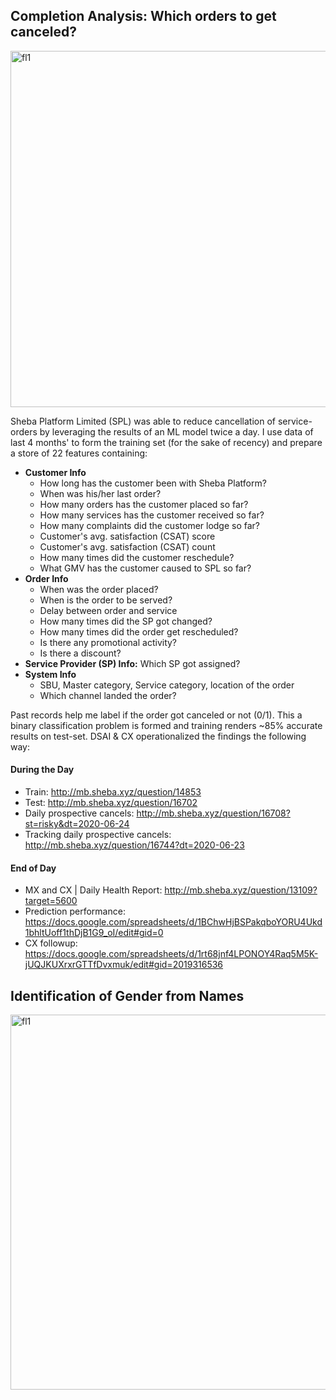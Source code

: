 ## Completion Analysis: Which orders to get canceled?

<img width="570" alt="fl1" src="https://github.com/shithi30/Sheba_Predictions--Cancels_Gender/assets/43873081/e934ce97-d625-4609-b24c-a7c3c408f15b"><br>

Sheba Platform Limited (SPL) was able to reduce cancellation of service-orders by leveraging the results of an ML model twice a day. I use data of last 4 months' to form the training set (for the sake of recency) and prepare a store of 22 features containing:

- <strong>Customer Info</strong>
  - How long has the customer been with Sheba Platform?
  - When was his/her last order?
  - How many orders has the customer placed so far?
  - How many services has the customer received so far?
  - How many complaints did the customer lodge so far?
  - Customer's avg. satisfaction (CSAT) score 
  - Customer's avg. satisfaction (CSAT) count
  - How many times did the customer reschedule?
  - What GMV has the customer caused to SPL so far?
- <strong>Order Info</strong>
  - When was the order placed?
  - When is the order to be served?
  - Delay between order and service
  - How many times did the SP got changed?
  - How many times did the order get rescheduled?
  - Is there any promotional activity?
  - Is there a discount?
- <strong>Service Provider (SP) Info:</strong> Which SP got assigned?
- <strong>System Info</strong>
    - SBU, Master category, Service category, location of the order
    - Which channel landed the order?

Past records help me label if the order got canceled or not (0/1). This a binary classification problem is formed and training renders ~85% accurate results on test-set. DSAI & CX operationalized the findings the following way:

#### During the Day
- Train: http://mb.sheba.xyz/question/14853
- Test: http://mb.sheba.xyz/question/16702
- Daily prospective cancels: http://mb.sheba.xyz/question/16708?st=risky&dt=2020-06-24
- Tracking daily prospective cancels: http://mb.sheba.xyz/question/16744?dt=2020-06-23

#### End of Day
- MX and CX | Daily Health Report: http://mb.sheba.xyz/question/13109?target=5600
- Prediction performance: https://docs.google.com/spreadsheets/d/1BChwHjBSPakqboYORU4Ukd1bhltUoff1thDjB1G9_oI/edit#gid=0
- CX followup: https://docs.google.com/spreadsheets/d/1rt68jnf4LPONOY4Raq5M5K-jUQJKUXrxrGTTfDvxmuk/edit#gid=2019316536

## Identification of Gender from Names

<img width="600" alt="fl1" src="https://github.com/shithi30/Sheba_Predictions--Cancels_Gender/assets/43873081/63365c45-12c1-45f5-bb52-9c8b4b89910c"><br>

